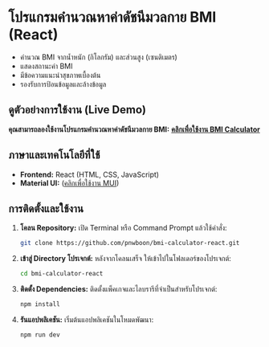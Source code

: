 # โปรแกรมคำนวณหาค่าดัชนีมวลกาย BMI (React)
* คำนวณ BMI จากน้ำหนัก (กิโลกรัม) และส่วนสูง (เซนติเมตร)
* แสดงสถานะค่า BMI
* มีข้อความแนะนำสุขภาพเบื้องต้น
* รองรับการป้อนข้อมูลและล้างข้อมูล

## ดูตัวอย่างการใช้งาน (Live Demo)
**คุณสามารถลองใช้งานโปรแกรมคำนวณหาค่าดัชนีมวลกาย BMI:**
<a href="https://pnwboon.github.io/bmi-calculator-react/" target="_blank" rel="noopener noreferrer">**คลิกเพื่อใช้งาน BMI Calculator**</a>

## ภาษาและเทคโนโลยีที่ใช้
* **Frontend:** React (HTML, CSS, JavaScript)
* **Material UI:** (<a href="https://mui.com/">คลิกเพื่อใช้งาน MUI</a>)

## การติดตั้งและใช้งาน
1.  **โคลน Repository:**
    เปิด Terminal หรือ Command Prompt แล้วใช้คำสั่ง:
    ```bash
    git clone https://github.com/pnwboon/bmi-calculator-react.git
    ```
2.  **เข้าสู่ Directory โปรเจกต์:**
    หลังจากโคลนเสร็จ ให้เข้าไปในโฟลเดอร์ของโปรเจกต์:
    ```bash
    cd bmi-calculator-react
    ```
3.  **ติดตั้ง Dependencies:**
    ติดตั้งแพ็คเกจและไลบรารีที่จำเป็นสำหรับโปรเจกต์:
    ```bash
    npm install
    ```
4.  **รันแอปพลิเคชัน:**
    เริ่มต้นแอปพลิเคชันในโหมดพัฒนา:
    ```bash
    npm run dev
    ```
